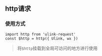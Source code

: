 ## http请求
### 使用方式
```
import http from 'ulink-request'
const $http = http({ Ulink, wx })
```
> 将`$http`挂载到全局可访问的地方进行使用
